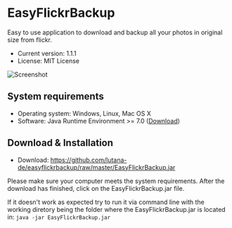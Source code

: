 # EasyFlickrBackup
Easy to use application to download and backup all your photos in original size from flickr. 

* Current version: 1.1.1
* License: MIT License

![Screenshot](https://c2.staticflickr.com/2/1701/25533200184_1d88bdfa68_o.png)

## System requirements
* Operating system: Windows, Linux, Mac OS X
* Software: Java Runtime Environment >= 7.0 ([Download](https://www.java.com/download/))

## Download & Installation

* Download: https://github.com/lutana-de/easyflickrbackup/raw/master/EasyFlickrBackup.jar

Please make sure your computer meets the system requirements. After the download has finished, click on the EasyFlickrBackup.jar file.

If it doesn't work as expected try to run it via command line with the working diretory being the folder where the EasyFlickrBackup.jar is located in: `java -jar EasyFlickrBackup.jar`
